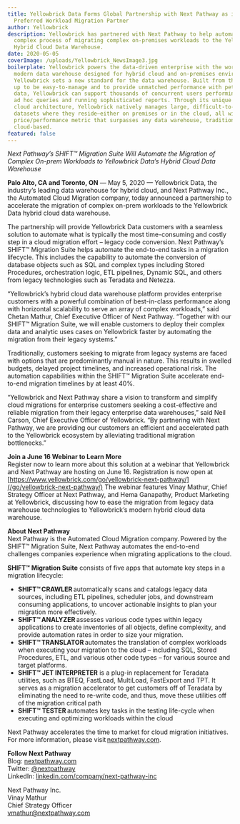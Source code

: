 ```yaml
---
title: Yellowbrick Data Forms Global Partnership with Next Pathway as its
  Preferred Workload Migration Partner
author: Yellowbrick
description: Yellowbrick has partnered with Next Pathway to help automate the
  complex process of migrating complex on-premises workloads to the Yellowbrick
  Hybrid Cloud Data Warehouse.
date: 2020-05-05
coverImage: /uploads/Yellowbrick_NewsImage3.jpg
boilerplate: Yellowbrick powers the data-driven enterprise with the world’s only
  modern data warehouse designed for hybrid cloud and on-premises environments.
  Yellowbrick sets a new standard for the data warehouse. Built from the ground
  up to be easy-to-manage and to provide unmatched performance with petabytes of
  data, Yellowbrick can support thousands of concurrent users performing complex
  ad hoc queries and running sophisticated reports. Through its unique hybrid
  cloud architecture, Yellowbrick natively manages large, difficult-to-migrate
  datasets where they reside—either on premises or in the cloud, all with a
  price/performance metric that surpasses any data warehouse, traditional or
  cloud-based.
featured: false
---
```

*Next Pathway’s SHIFT™ Migration Suite Will Automate the Migration of Complex On-prem Workloads to Yellowbrick Data’s Hybrid Cloud Data Warehouse*   

**Palo Alto, CA and Toronto, ON** — May 5, 2020 — Yellowbrick Data, the industry’s leading data warehouse for hybrid cloud, and Next Pathway Inc., the Automated Cloud Migration company, today announced a partnership to accelerate the migration of complex on-prem workloads to the Yellowbrick Data hybrid cloud data warehouse.  

The partnership will provide Yellowbrick Data customers with a seamless solution to automate what is typically the most time-consuming and costly step in a cloud migration effort – legacy code conversion. Next Pathway’s SHIFT™ Migration Suite helps automate the end-to-end tasks in a migration lifecycle. This includes the capability to automate the conversion of database objects such as SQL and complex types including Stored Procedures, orchestration logic, ETL pipelines, Dynamic SQL, and others from legacy technologies such as Teradata and Netezza.  

“Yellowbrick’s hybrid cloud data warehouse platform provides enterprise customers with a powerful combination of best-in-class performance along with horizontal scalability to serve an array of complex workloads,” said Chetan Mathur, Chief Executive Officer of Next Pathway. “Together with our SHIFT™ Migration Suite, we will enable customers to deploy their complex data and analytic uses cases on Yellowbrick faster by automating the migration from their legacy systems.”  

Traditionally, customers seeking to migrate from legacy systems are faced with options that are predominantly manual in nature. This results in swelled budgets, delayed project timelines, and increased operational risk. The automation capabilities within the SHIFT™ Migration Suite accelerate end-to-end migration timelines by at least 40%.  

“Yellowbrick and Next Pathway share a vision to transform and simplify cloud migrations for enterprise customers seeking a cost-effective and reliable migration from their legacy enterprise data warehouses,” said Neil Carson, Chief Executive Officer of Yellowbrick. “By partnering with Next Pathway, we are providing our customers an efficient and accelerated path to the Yellowbrick ecosystem by alleviating traditional migration bottlenecks.”  

**Join a June 16 Webinar to Learn More**  
Register now to learn more about this solution at a webinar that Yellowbrick and Next Pathway are hosting on June 16. Registration is now open at [https://www.yellowbrick.com/go/yellowbrick-next-pathway/](/go/yellowbrick-next-pathway/) The webinar features Vinay Mathur, Chief Strategy Officer at Next Pathway, and Hema Ganapathy, Product Marketing at Yellowbrick, discussing how to ease the migration from legacy data warehouse technologies to Yellowbrick’s modern hybrid cloud data warehouse.  

**About Next Pathway**  
Next Pathway is the Automated Cloud Migration company. Powered by the SHIFT™ Migration Suite, Next Pathway automates the end-to-end challenges companies experience when migrating applications to the cloud.  

**SHIFT™ Migration Suite** consists of five apps that automate key steps in a migration lifecycle:  

 - **SHIFT™ CRAWLER** automatically scans and catalogs legacy data sources, including ETL pipelines, scheduler jobs, and downstream consuming applications, to uncover actionable insights to plan your migration more effectively.
 - **SHIFT™ ANALYZER** assesses various code types within legacy applications to create inventories of all objects, define complexity, and provide automation rates in order to size your migration.
 - **SHIFT™ TRANSLATOR** automates the translation of complex workloads when executing your migration to the cloud – including SQL, Stored Procedures, ETL, and various other code types – for various source and target platforms.
 - **SHIFT™ JET INTERPRETER** is a plug-in replacement for Teradata utilities, such as BTEQ, FastLoad, MultiLoad, FastExport and TPT. It serves as a migration accelerator to get customers off of Teradata by eliminating the need to re-write code, and thus, move these utilities off of the migration critical path
 - **SHIFT™ TESTER** automates key tasks in the testing life-cycle when executing and optimizing workloads within the cloud  

Next Pathway accelerates the time to market for cloud migration initiatives. For more information, please visit [nextpathway.com](https://www.nextpathway.com).     

**Follow Next Pathway**  
Blog: [nextpathway.com](https://www.nextpathway.com/next-pathway-blog/)  
Twitter: [@nextpathway](https://twitter.com/nextpathway)  
LinkedIn: [linkedin.com/company/next-pathway-inc](https://www.linkedin.com/company/next-pathway-inc-)  

Next Pathway Inc.  
Vinay Mathur  
Chief Strategy Officer  
[vmathur@nextpathway.com](mailto:vmathur@nextpathway.com)
